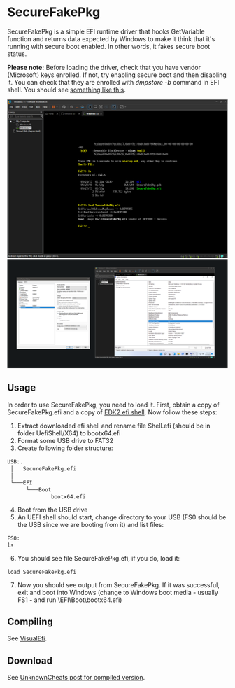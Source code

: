 # SecureFakePkg
SecureFakePkg is a simple EFI runtime driver that hooks GetVariable function and returns data expected by Windows to make it think that it's running with secure boot enabled. In other words, it fakes secure boot status.

**Please note:** Before loading the driver, check that you have vendor (Microsoft) keys enrolled. If not, try enabling secure boot and then disabling it. You can check that they are enrolled with *dmpstore -b* command in EFI shell. You should see [something like this](assets/keys.png).

![screen0](assets/1.png)
![screen1](assets/2.png)

## Usage
In order to use SecureFakePkg, you need to load it. First, obtain a copy of SecureFakePkg.efi and a copy of [EDK2 efi shell](https://github.com/tianocore/edk2/releases). Now follow these steps:

1. Extract downloaded efi shell and rename file Shell.efi (should be in folder UefiShell/X64) to bootx64.efi
2. Format some USB drive to FAT32
3. Create following folder structure:
```
USB:.
 │   SecureFakePkg.efi
 │
 └───EFI
      └───Boot
              bootx64.efi
```
4. Boot from the USB drive
5. An UEFI shell should start, change directory to your USB (FS0 should be the USB since we are booting from it) and list files:
```
FS0:
ls
```
6. You should see file SecureFakePkg.efi, if you do, load it:
```
load SecureFakePkg.efi
```
7. Now you should see output from SecureFakePkg. If it was successful, exit and boot into Windows (change to Windows boot media - usually FS1 - and run \EFI\Boot\bootx64.efi)

## Compiling
See [VisualEfi](https://github.com/ionescu007/VisualUefi).

## Download
See [UnknownCheats post for compiled version](https://www.unknowncheats.me/forum/anti-cheat-bypass/471614-securefakepkg-trick-windows-thinking-secure-boot.html).

